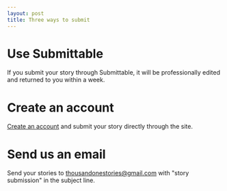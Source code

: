 ```yaml
---
layout: post
title: Three ways to submit
---
```


Use Submittable
==========
If you submit your story through Submittable, it will be professionally edited and returned to you within a week.

Create an account
==========
[Create an account](http://thousandonestories.com/wp-login.php?action=register) and submit your story directly through the site.


Send us an email
==========
Send your stories to [thousandonestories@gmail.com](mailto:thousandonestories@gmail.com) with "story submission" in the subject line.

